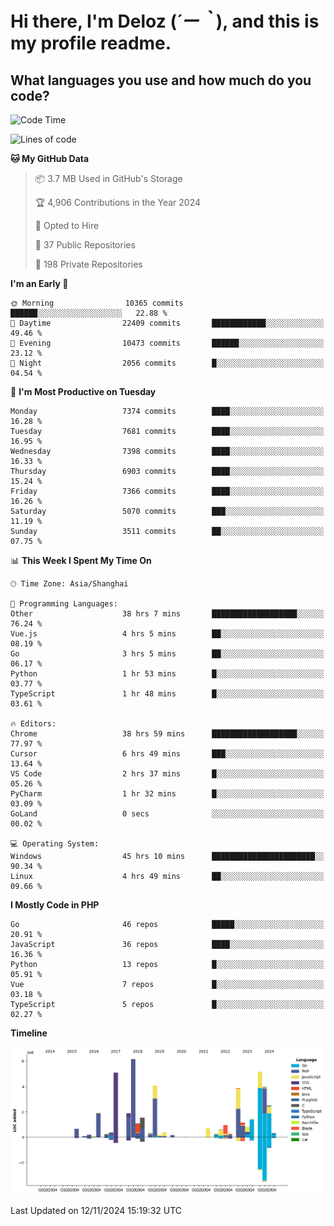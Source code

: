 # **Hi there, I'm Deloz (*´ー｀*), and this is my profile readme.**

## **What languages you use and how much do you code?**

<!--START_SECTION:waka-->
![Code Time](http://img.shields.io/badge/Code%20Time-5%2C034%20hrs%2044%20mins-blue)

![Lines of code](https://img.shields.io/badge/From%20Hello%20World%20I%27ve%20Written-46.4%20million%20lines%20of%20code-blue)

**🐱 My GitHub Data** 

> 📦 3.7 MB Used in GitHub's Storage 
 > 
> 🏆 4,906 Contributions in the Year 2024
 > 
> 💼 Opted to Hire
 > 
> 📜 37 Public Repositories 
 > 
> 🔑 198 Private Repositories 
 > 
**I'm an Early 🐤** 

```text
🌞 Morning                10365 commits       ██████░░░░░░░░░░░░░░░░░░░   22.88 % 
🌆 Daytime                22409 commits       ████████████░░░░░░░░░░░░░   49.46 % 
🌃 Evening                10473 commits       ██████░░░░░░░░░░░░░░░░░░░   23.12 % 
🌙 Night                  2056 commits        █░░░░░░░░░░░░░░░░░░░░░░░░   04.54 % 
```
📅 **I'm Most Productive on Tuesday** 

```text
Monday                   7374 commits        ████░░░░░░░░░░░░░░░░░░░░░   16.28 % 
Tuesday                  7681 commits        ████░░░░░░░░░░░░░░░░░░░░░   16.95 % 
Wednesday                7398 commits        ████░░░░░░░░░░░░░░░░░░░░░   16.33 % 
Thursday                 6903 commits        ████░░░░░░░░░░░░░░░░░░░░░   15.24 % 
Friday                   7366 commits        ████░░░░░░░░░░░░░░░░░░░░░   16.26 % 
Saturday                 5070 commits        ███░░░░░░░░░░░░░░░░░░░░░░   11.19 % 
Sunday                   3511 commits        ██░░░░░░░░░░░░░░░░░░░░░░░   07.75 % 
```


📊 **This Week I Spent My Time On** 

```text
🕑︎ Time Zone: Asia/Shanghai

💬 Programming Languages: 
Other                    38 hrs 7 mins       ███████████████████░░░░░░   76.24 % 
Vue.js                   4 hrs 5 mins        ██░░░░░░░░░░░░░░░░░░░░░░░   08.19 % 
Go                       3 hrs 5 mins        ██░░░░░░░░░░░░░░░░░░░░░░░   06.17 % 
Python                   1 hr 53 mins        █░░░░░░░░░░░░░░░░░░░░░░░░   03.77 % 
TypeScript               1 hr 48 mins        █░░░░░░░░░░░░░░░░░░░░░░░░   03.61 % 

🔥 Editors: 
Chrome                   38 hrs 59 mins      ███████████████████░░░░░░   77.97 % 
Cursor                   6 hrs 49 mins       ███░░░░░░░░░░░░░░░░░░░░░░   13.64 % 
VS Code                  2 hrs 37 mins       █░░░░░░░░░░░░░░░░░░░░░░░░   05.26 % 
PyCharm                  1 hr 32 mins        █░░░░░░░░░░░░░░░░░░░░░░░░   03.09 % 
GoLand                   0 secs              ░░░░░░░░░░░░░░░░░░░░░░░░░   00.02 % 

💻 Operating System: 
Windows                  45 hrs 10 mins      ███████████████████████░░   90.34 % 
Linux                    4 hrs 49 mins       ██░░░░░░░░░░░░░░░░░░░░░░░   09.66 % 
```

**I Mostly Code in PHP** 

```text
Go                       46 repos            █████░░░░░░░░░░░░░░░░░░░░   20.91 % 
JavaScript               36 repos            ████░░░░░░░░░░░░░░░░░░░░░   16.36 % 
Python                   13 repos            █░░░░░░░░░░░░░░░░░░░░░░░░   05.91 % 
Vue                      7 repos             █░░░░░░░░░░░░░░░░░░░░░░░░   03.18 % 
TypeScript               5 repos             █░░░░░░░░░░░░░░░░░░░░░░░░   02.27 % 
```



**Timeline**

![Lines of Code chart](https://raw.githubusercontent.com/deloz/deloz/main/assets/bar_graph.png)


 Last Updated on 12/11/2024 15:19:32 UTC
<!--END_SECTION:waka-->
